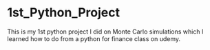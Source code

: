 # 1st_Python_Project
This is my 1st python project I did on Monte Carlo simulations which I learned how to do from a python for finance class on udemy.
